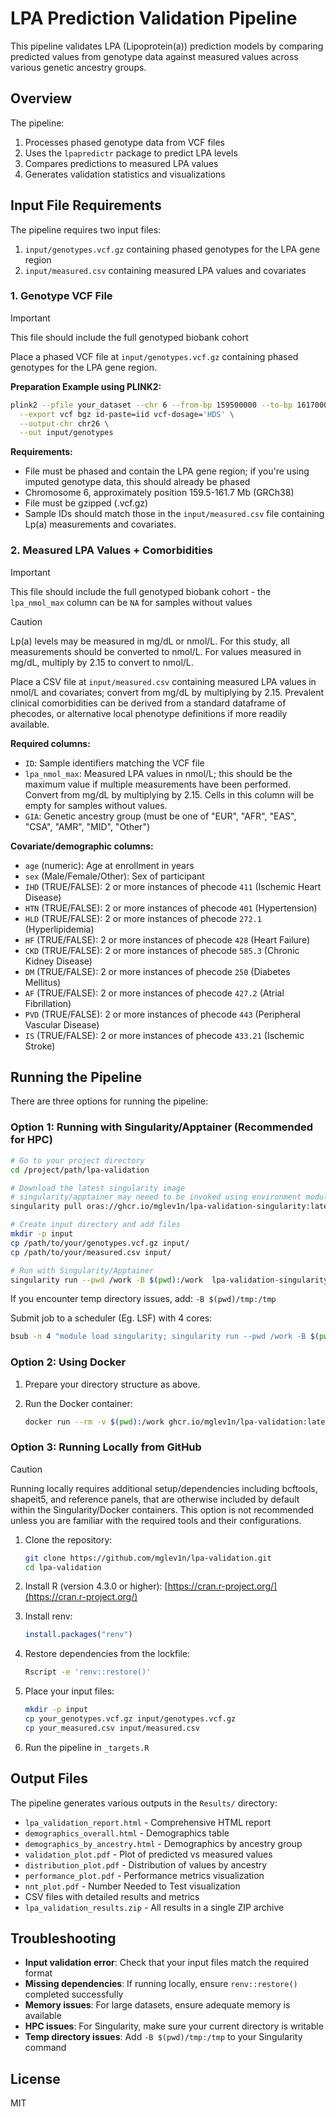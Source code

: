 # LPA Prediction Validation Pipeline

This pipeline validates LPA (Lipoprotein(a)) prediction models by comparing predicted values from genotype data against measured values across various genetic ancestry groups.

## Overview

The pipeline:
1. Processes phased genotype data from VCF files
2. Uses the `lpapredictr` package to predict LPA levels
3. Compares predictions to measured LPA values
4. Generates validation statistics and visualizations

## Input File Requirements

The pipeline requires two input files:
1. `input/genotypes.vcf.gz` containing phased genotypes for the LPA gene region
2. `input/measured.csv` containing measured LPA values and covariates

### 1. Genotype VCF File

> [!IMPORTANT]  
> This file should include the full genotyped biobank cohort

Place a phased VCF file at `input/genotypes.vcf.gz` containing phased genotypes for the LPA gene region. 

**Preparation Example using PLINK2:**
```bash
plink2 --pfile your_dataset --chr 6 --from-bp 159500000 --to-bp 161700000 \
  --export vcf bgz id-paste=iid vcf-dosage='HDS' \
  --output-chr chr26 \
  --out input/genotypes
```

**Requirements:**
- File must be phased and contain the LPA gene region; if you're using imputed genotype data, this should already be phased
- Chromosome 6, approximately position 159.5-161.7 Mb (GRCh38)
- File must be gzipped (.vcf.gz)
- Sample IDs should match those in the `input/measured.csv` file containing Lp(a) measurements and covariates.

### 2. Measured LPA Values + Comorbidities

> [!IMPORTANT]  
> This file should include the full genotyped biobank cohort - the `lpa_nmol_max` column can be `NA` for samples without values

> [!CAUTION]
> Lp(a) levels may be measured in mg/dL or nmol/L. For this study, all measurements should be converted to nmol/L. For values measured in mg/dL, multiply by 2.15 to convert to nmol/L.

Place a CSV file at `input/measured.csv` containing measured LPA values in nmol/L and covariates; convert from mg/dL by multiplying by 2.15. Prevalent clinical comorbidities can be derived from a standard dataframe of phecodes, or alternative local phenotype definitions if more readily available.

**Required columns:**
- `ID`: Sample identifiers matching the VCF file
- `lpa_nmol_max`: Measured LPA values in nmol/L; this should be the maximum value if multiple measurements have been performed. Convert from mg/dL by multiplying by 2.15. Cells in this column will be empty for samples without values.
- `GIA`: Genetic ancestry group (must be one of "EUR", "AFR", "EAS", "CSA", "AMR", "MID", "Other")

**Covariate/demographic columns:**
- `age` (numeric): Age at enrollment in years
- `sex` (Male/Female/Other): Sex of participant
- `IHD` (TRUE/FALSE): 2 or more instances of phecode `411` (Ischemic Heart Disease)
- `HTN` (TRUE/FALSE): 2 or more instances of phecode `401` (Hypertension)
- `HLD` (TRUE/FALSE): 2 or more instances of phecode `272.1` (Hyperlipidemia)
- `HF` (TRUE/FALSE): 2 or more instances of phecode `428` (Heart Failure)
- `CKD` (TRUE/FALSE): 2 or more instances of phecode `585.3` (Chronic Kidney Disease)
- `DM` (TRUE/FALSE): 2 or more instances of phecode `250` (Diabetes Mellitus)
- `AF` (TRUE/FALSE): 2 or more instances of phecode `427.2` (Atrial Fibrillation)
- `PVD` (TRUE/FALSE): 2 or more instances of phecode `443` (Peripheral Vascular Disease)
- `IS` (TRUE/FALSE): 2 or more instances of phecode `433.21` (Ischemic Stroke)


## Running the Pipeline

There are three options for running the pipeline:

### Option 1: Running with Singularity/Apptainer (Recommended for HPC)

   ```bash
   # Go to your project directory
   cd /project/path/lpa-validation
   
   # Download the latest singularity image
   # singularity/apptainer may neeed to be invoked using environment modules like: module load singuarlarity
   singularity pull oras://ghcr.io/mglev1n/lpa-validation-singularity:latest
   
   # Create input directory and add files
   mkdir -p input
   cp /path/to/your/genotypes.vcf.gz input/
   cp /path/to/your/measured.csv input/
   
   # Run with Singularity/Apptainer
   singularity run --pwd /work -B $(pwd):/work  lpa-validation-singularity_latest.sif
   ```

   If you encounter temp directory issues, add: `-B $(pwd)/tmp:/tmp`
   
   Submit job to a scheduler (Eg. LSF) with 4 cores:
   ```bash
   bsub -n 4 "module load singularity; singularity run --pwd /work -B $(pwd):/work lpa-validation-singularity_latest.sif"
   ```

### Option 2: Using Docker

1. Prepare your directory structure as above.

2. Run the Docker container:
   ```bash
   docker run --rm -v $(pwd):/work ghcr.io/mglev1n/lpa-validation:latest
   ```

### Option 3: Running Locally from GitHub

> [!CAUTION]
> Running locally requires additional setup/dependencies including bcftools, shapeit5, and reference panels, that are otherwise included by default within the Singularity/Docker containers. This option is not recommended unless you are familiar with the required tools and their configurations.

1. Clone the repository:
   ```bash
   git clone https://github.com/mglev1n/lpa-validation.git
   cd lpa-validation
   ```

2. Install R (version 4.3.0 or higher): [https://cran.r-project.org/](https://cran.r-project.org/)

3. Install renv:
   ```r
   install.packages("renv")
   ```

4. Restore dependencies from the lockfile:
   ```bash
   Rscript -e 'renv::restore()'
   ```

5. Place your input files:
   ```bash
   mkdir -p input
   cp your_genotypes.vcf.gz input/genotypes.vcf.gz
   cp your_measured.csv input/measured.csv
   ```

6. Run the pipeline in `_targets.R`

## Output Files

The pipeline generates various outputs in the `Results/` directory:

- `lpa_validation_report.html` - Comprehensive HTML report
- `demographics_overall.html` - Demographics table
- `demographics_by_ancestry.html` - Demographics by ancestry group
- `validation_plot.pdf` - Plot of predicted vs measured values
- `distribution_plot.pdf` - Distribution of values by ancestry
- `performance_plot.pdf` - Performance metrics visualization
- `nnt_plot.pdf` - Number Needed to Test visualization
- CSV files with detailed results and metrics
- `lpa_validation_results.zip` - All results in a single ZIP archive

## Troubleshooting

- **Input validation error**: Check that your input files match the required format
- **Missing dependencies**: If running locally, ensure `renv::restore()` completed successfully
- **Memory issues**: For large datasets, ensure adequate memory is available
- **HPC issues**: For Singularity, make sure your current directory is writable
- **Temp directory issues**: Add `-B $(pwd)/tmp:/tmp` to your Singularity command

## License

MIT
